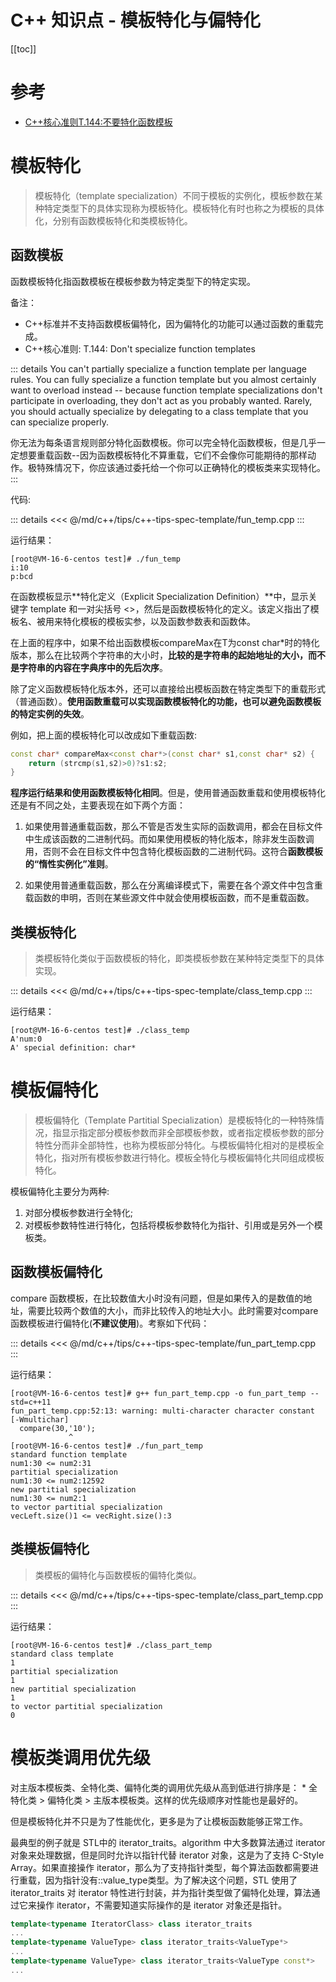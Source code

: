 # C++ 知识点 - 模板特化与偏特化

[[toc]]

# 参考

* [C++核心准则T.144:不要特化函数模板](https://blog.csdn.net/craftsman1970/article/details/110684813)

# 模板特化

> 模板特化（template specialization）不同于模板的实例化，模板参数在某种特定类型下的具体实现称为模板特化。模板特化有时也称之为模板的具体化，分别有函数模板特化和类模板特化。

## 函数模板

函数模板特化指函数模板在模板参数为特定类型下的特定实现。

备注：

* C++标准并不支持函数模板偏特化，因为偏特化的功能可以通过函数的重载完成。
* C++核心准则: T.144: Don't specialize function templates

::: details
You can't partially specialize a function template per language rules. You can fully specialize a function template but you almost certainly want to overload instead -- because function template specializations don't participate in overloading, they don't act as you probably wanted. Rarely, you should actually specialize by delegating to a class template that you can specialize properly.

你无法为每条语言规则部分特化函数模板。你可以完全特化函数模板，但是几乎一定想要重载函数--因为函数模板特化不算重载，它们不会像你可能期待的那样动作。极特殊情况下，你应该通过委托给一个你可以正确特化的模板类来实现特化。
:::

代码:

::: details
<<< @/md/c++/tips/c++-tips-spec-template/fun_temp.cpp
::: 

运行结果：

```
[root@VM-16-6-centos test]# ./fun_temp
i:10
p:bcd
```

在函数模板显示**特化定义（Explicit Specialization Definition）**中，显示关键字 template 和一对尖括号 <>，然后是函数模板特化的定义。该定义指出了模板名、被用来特化模板的模板实参，以及函数参数表和函数体。

在上面的程序中，如果不给出函数模板compareMax<T>在T为const char*时的特化版本，那么在比较两个字符串的大小时，**比较的是字符串的起始地址的大小，而不是字符串的内容在字典序中的先后次序**。

除了定义函数模板特化版本外，还可以直接给出模板函数在特定类型下的重载形式（普通函数）。**使用函数重载可以实现函数模板特化的功能，也可以避免函数模板的特定实例的失效**。

例如，把上面的模板特化可以改成如下重载函数:

```cpp
const char* compareMax<const char*>(const char* s1,const char* s2) {
	return (strcmp(s1,s2)>0)?s1:s2;
}
```

**程序运行结果和使用函数模板特化相同**。但是，使用普通函数重载和使用模板特化还是有不同之处，主要表现在如下两个方面：

1. 如果使用普通重载函数，那么不管是否发生实际的函数调用，都会在目标文件中生成该函数的二进制代码。而如果使用模板的特化版本，除非发生函数调用，否则不会在目标文件中包含特化模板函数的二进制代码。这符合**函数模板的“惰性实例化”准则**。

2. 如果使用普通重载函数，那么在分离编译模式下，需要在各个源文件中包含重载函数的申明，否则在某些源文件中就会使用模板函数，而不是重载函数。

## 类模板特化

> 类模板特化类似于函数模板的特化，即类模板参数在某种特定类型下的具体实现。

::: details
<<< @/md/c++/tips/c++-tips-spec-template/class_temp.cpp
:::

运行结果：
```
[root@VM-16-6-centos test]# ./class_temp
A'num:0
A' special definition: char*
```

# 模板偏特化

> 模板偏特化（Template Partitial Specialization）是模板特化的一种特殊情况，指显示指定部分模板参数而非全部模板参数，或者指定模板参数的部分特性分而非全部特性，也称为模板部分特化。与模板偏特化相对的是模板全特化，指对所有模板参数进行特化。模板全特化与模板偏特化共同组成模板特化。

模板偏特化主要分为两种:

1. 对部分模板参数进行全特化;
2. 对模板参数特性进行特化，包括将模板参数特化为指针、引用或是另外一个模板类。

## 函数模板偏特化

compare 函数模板，在比较数值大小时没有问题，但是如果传入的是数值的地址，需要比较两个数值的大小，而非比较传入的地址大小。此时需要对compare函数模板进行偏特化(**不建议使用**)。考察如下代码：

::: details
<<< @/md/c++/tips/c++-tips-spec-template/fun_part_temp.cpp
:::

运行结果：
```
[root@VM-16-6-centos test]# g++ fun_part_temp.cpp -o fun_part_temp --std=c++11
fun_part_temp.cpp:52:13: warning: multi-character character constant [-Wmultichar]
  compare(30,'10');
             ^
[root@VM-16-6-centos test]# ./fun_part_temp
standard function template
num1:30 <= num2:31
partitial specialization
num1:30 <= num2:12592
new partitial specialization
num1:30 <= num2:1
to vector partitial specialization
vecLeft.size()1 <= vecRight.size():3

```

## 类模板偏特化

> 类模板的偏特化与函数模板的偏特化类似。

::: details
<<< @/md/c++/tips/c++-tips-spec-template/class_part_temp.cpp
:::

运行结果：
```
[root@VM-16-6-centos test]# ./class_part_temp
standard class template
1
partitial specialization
1
new partitial specialization
1
to vector partitial specialization
0

```

# 模板类调用优先级

对主版本模板类、全特化类、偏特化类的调用优先级从高到低进行排序是：
    * 全特化类 > 偏特化类 > 主版本模板类。这样的优先级顺序对性能也是最好的。

但是模板特化并不只是为了性能优化，更多是为了让模板函数能够正常工作。

最典型的例子就是 STL中的 iterator_traits。algorithm 中大多数算法通过 iterator 对象来处理数据，但是同时允许以指针代替 iterator 对象，这是为了支持 C-Style Array。如果直接操作 iterator，那么为了支持指针类型，每个算法函数都需要进行重载，因为指针没有::value_type类型。为了解决这个问题，STL 使用了 iterator_traits 对 iterator 特性进行封装，并为指针类型做了偏特化处理，算法通过它来操作 iterator，不需要知道实际操作的是 iterator 对象还是指针。

```cpp
template<typename IteratorClass> class iterator_traits
...
template<typename ValueType> class iterator_traits<ValueType*>
...
template<typename ValueType> class iterator_traits<ValueType const*>
...
```